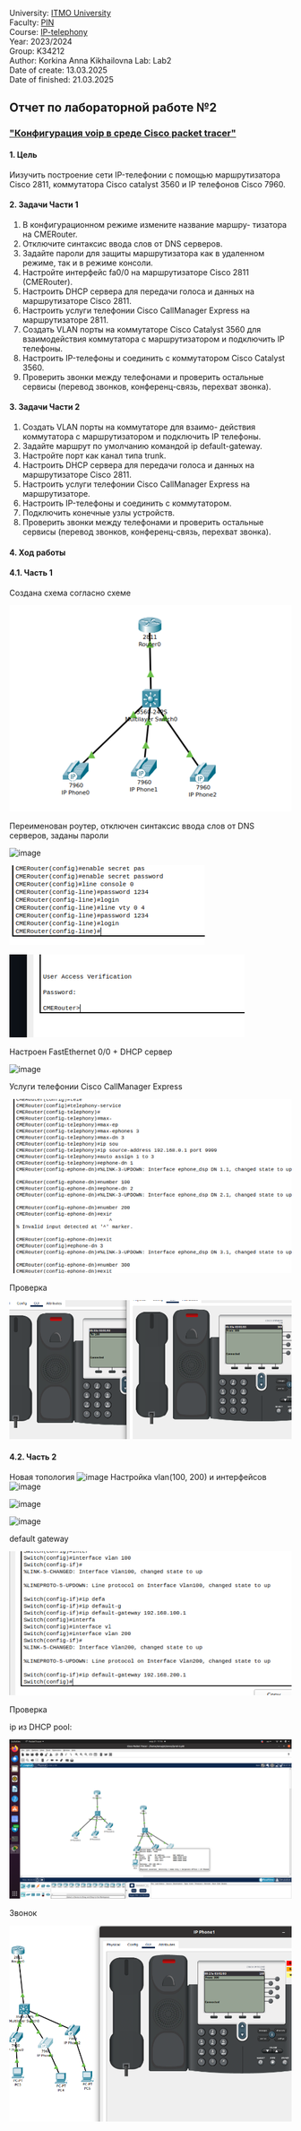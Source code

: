 University: [ITMO University](https://itmo.ru/ru/)  
Faculty: [PIN](https://fict.itmo.ru)  
Course: [IP-telephony](https://itmo-ict-faculty.github.io/ip-telephony/)  
Year: 2023/2024  
Group: K34212  
Author: Korkina Anna Kikhailovna
Lab: Lab2  
Date of create: 13.03.2025  
Date of finished: 21.03.2025  
## Отчет по лабораторной работе №2
### ["Конфигурация voip в среде Сisco packet tracer"](https://itmo-ict-faculty.github.io/ip-telephony/education/labs2023_2024/lab2/lab2/)

#### 1. Цель  
Иизучить построение сети IP-телефонии с помощью маршрутизатора Cisco 2811, коммутатора Cisco catalyst 3560 и IP телефонов Cisco 7960.

#### 2. Задачи Части 1

1. В конфигурационном режиме измените название маршру- тизатора на CMERouter.
2. Отключите синтаксис ввода слов от DNS серверов.
3. Задайте пароли для защиты маршрутизатора как в удаленном режиме, так и в режиме консоли.
4. Настройте интерфейс fa0/0 на маршрутизаторе Cisco 2811 (CMERouter).
5. Настроить DHCP сервера для передачи голоса и данных на маршрутизаторе Cisco 2811.
6. Настроить услуги телефонии Cisco CallManager Express на маршрутизаторе 2811.
7. Создать VLAN порты на коммутаторе Cisco Catalyst 3560 для взаимодействия коммутатора с маршрутизатором и подключить IP телефоны.
8. Настроить IP-телефоны и соединить с коммутатором Cisco Catalyst 3560.
9. Проверить звонки между телефонами и проверить остальные сервисы (перевод звонков, конференц-связь, перехват звонка).

#### 3. Задачи Части 2

1. Создать VLAN порты на коммутаторе для взаимо- действия коммутатора с маршрутизатором и подключить IP телефоны.
2. Задайте маршрут по умолчанию командой ip default-gateway.
3. Настройте порт как канал типа trunk.
4. Настроить DHCP сервера для передачи голоса и данных на маршрутизаторе Cisco 2811.
5. Настроить услуги телефонии Cisco CallManager Express на маршрутизаторе.
6. Настроить IP-телефоны и соединить с коммутатором.
7. Подключить конечные узлы устройств.
8. Проверить звонки между телефонами и проверить остальные сервисы (перевод звонков, конференц-связь, перехват звонка).

#### 4. Ход работы  

#### 4.1. Часть 1

Создана схема cогласно схеме

![image](https://github.com/kegly/2025-ip-telephony-k34212-korkina-a-m/blob/main/lab-2/images/topology.png)

Переименован роутер, отключен синтаксис ввода слов от DNS серверов, заданы пароли

![image](https://github.com/kegly/2025-ip-telephony-k34212-korkina-a-m/tree/main/lab-2/images/no%20domain.png)

![image](https://github.com/kegly/2025-ip-telephony-k34212-korkina-a-m/blob/main/lab-2/images/pass.png)

![image](https://github.com/kegly/2025-ip-telephony-k34212-korkina-a-m/blob/main/lab-2/images/pass-check.png)

Настроен FastEthernet 0/0  + DHCP сервер 

![image](https://github.com/kegly/2025-ip-telephony-k34212-korkina-a-m/tree/main/lab-2/images/ip+dhcp.png)

Услуги телефонии Cisco CallManager Express 

![image](https://github.com/kegly/2025-ip-telephony-k34212-korkina-a-m/blob/main/lab-2/images/tel-ser.png)

Проверка

![image](https://github.com/kegly/2025-ip-telephony-k34212-korkina-a-m/blob/main/lab-2/images/ring.png)

#### 4.2. Часть 2
Новая топология 
![image](https://github.com/kegly/2025-ip-telephony-k34212-korkina-a-m/tree/main/lab-2/images/top-2.png)
Настройка vlan(100, 200) и интерфейсов 
![image](https://github.com/kegly/2025-ip-telephony-k34212-korkina-a-m/tree/main/lab-2/images/add-vlan.png)

![image](https://github.com/kegly/2025-ip-telephony-k34212-korkina-a-m/tree/main/lab-2/images/switch-vlan.png)

![image](https://github.com/kegly/2025-ip-telephony-k34212-korkina-a-m/tree/main/lab-2/images/subint.png)

default gateway

![image](https://github.com/kegly/2025-ip-telephony-k34212-korkina-a-m/blob/main/lab-2/images/defget.png)

Проверка

ip из DHCP pool:

![image](https://github.com/kegly/2025-ip-telephony-k34212-korkina-a-m/blob/main/lab-2/images/Screenshot%20from%202025-03-21%2011-16-15.png)

Звонок

![image](https://github.com/kegly/2025-ip-telephony-k34212-korkina-a-m/blob/main/lab-2/images/ring2.png)

